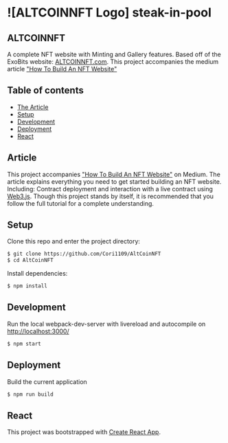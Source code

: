 # ![ALTCOINNFT Logo] steak-in-pool

## ALTCOINNFT

A complete NFT website with Minting and Gallery features. Based off of the ExoBits website: [ALTCOINNFT.com](https://altcoinnft.com/). This project accompanies the medium article ["How To Build An NFT Website"](#article)

## Table of contents

- [The Article](#article)
- [Setup](#setup)
- [Development](#development)
- [Deployment](#deployment)
- [React](#react)

## Article

This project accompanies ["How To Build An NFT Website"](#article) on Medium. The article explains everything you need to get started building an NFT website. Including: Contract deployment and interaction with a live contract using [Web3.js](https://github.com/ChainSafe/web3.js). Though this project stands by itself, it is recommended that you follow the full tutorial for a complete understanding.

## Setup

Clone this repo and enter the project directory:

```sh
$ git clone https://github.com/Cori1109/AltCoinNFT
$ cd AltCoinNFT
```

Install dependencies:

```sh
$ npm install
```

## Development

Run the local webpack-dev-server with livereload and autocompile on [http://localhost:3000/](http://localhost:3000/)

```sh
$ npm start
```

## Deployment

Build the current application

```sh
$ npm run build
```

## React

This project was bootstrapped with [Create React App](https://github.com/facebook/create-react-app).
